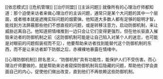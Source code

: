 [[依恋模式]]
[[危机管理]]
[[治疗同盟]]
[[主诉问题]]
	就像所有的心理治疗师都知道：那个迫使来访者来做心理治疗的主诉问题，通常只是某个大问题的其中一个层面，或者根本就是遮掩实际问题的烟雾弹。他知道大多数人都有足够的聪明才智，能找到方法屏蔽那些他们不想直视的问题，或是转移注意力，启动防御机制，来让威胁远离自己。他知道把情绪推到一边只会让它们变得更强烈，但在他长驱直入摧毁来访者的防御机制之前（这防御机制可能是让自己陷入对某个人的迷恋，也可能是对眼前的问题假装视而不见），他要帮助来访者找到能替代这个防御机制的东西，而不是让来访者卸下防御之后，赤裸裸地暴露在情绪中。

[[心理防御机制]]
	顾名思义，“防御机制”具有功能性，能保护人们不受伤害。而心理治疗师要做的，就是帮助来访者窥探防御机制背后隐藏的问题，帮助他们学会直面自己的内心，促使他们做出改变，直到他们不再依赖这些防御机制。
